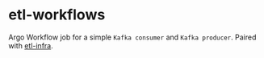 # etl-workflows

Argo Workflow job for a simple `Kafka consumer` and `Kafka producer`. Paired with [etl-infra](https://github.com/phdah/etl-infra).

